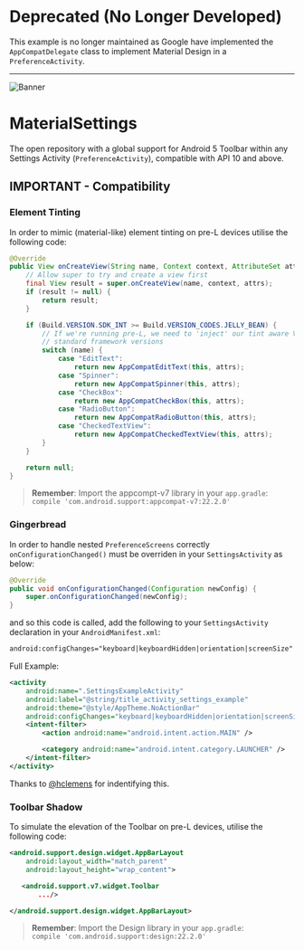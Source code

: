 # Deprecated (No Longer Developed)
This example is no longer maintained as Google have implemented the `AppCompatDelegate` class to implement Material Design in a `PreferenceActivity`. 

---

![Banner](https://raw.github.com/davcpas1234/MaterialSettings/master/media/app-banner.png)
# MaterialSettings

The open repository with a global support for Android 5 Toolbar within any Settings Activity (`PreferenceActivity`), compatible with API 10 and above.

## IMPORTANT - Compatibility
### Element Tinting
In order to mimic (material-like) element tinting on pre-L devices utilise the following code:
```java
@Override
public View onCreateView(String name, Context context, AttributeSet attrs) {
    // Allow super to try and create a view first
    final View result = super.onCreateView(name, context, attrs);
    if (result != null) {
        return result;
    }

    if (Build.VERSION.SDK_INT >= Build.VERSION_CODES.JELLY_BEAN) {
        // If we're running pre-L, we need to 'inject' our tint aware Views in place of the
        // standard framework versions
        switch (name) {
            case "EditText":
                return new AppCompatEditText(this, attrs);
            case "Spinner":
                return new AppCompatSpinner(this, attrs);
            case "CheckBox":
                return new AppCompatCheckBox(this, attrs);
            case "RadioButton":
                return new AppCompatRadioButton(this, attrs);
            case "CheckedTextView":
                return new AppCompatCheckedTextView(this, attrs);
        }
    }

    return null;
}
```
>**Remember**: Import the appcompt-v7 library in your `app.gradle`:<br/>
>`compile 'com.android.support:appcompat-v7:22.2.0'`

### Gingerbread

In order to handle nested `PreferenceScreens` correctly `onConfigurationChanged()` must be overriden in your `SettingsActivity` as below:

```java
@Override
public void onConfigurationChanged(Configuration newConfig) {
    super.onConfigurationChanged(newConfig);
}
```

and so this code is called, add the following to your `SettingsActivity` declaration in your `AndroidManifest.xml`:
```xml
android:configChanges="keyboard|keyboardHidden|orientation|screenSize"
```
Full Example:
```xml
<activity
    android:name=".SettingsExampleActivity"
    android:label="@string/title_activity_settings_example"
    android:theme="@style/AppTheme.NoActionBar"
    android:configChanges="keyboard|keyboardHidden|orientation|screenSize">
    <intent-filter>
        <action android:name="android.intent.action.MAIN" />

        <category android:name="android.intent.category.LAUNCHER" />
    </intent-filter>
</activity>
```

Thanks to [@hclemens](https://github.com/hclemens) for indentifying this.

### Toolbar Shadow
To simulate the elevation of the Toolbar on pre-L devices, utilise the following code:

```xml
<android.support.design.widget.AppBarLayout
    android:layout_width="match_parent"
    android:layout_height="wrap_content">

   <android.support.v7.widget.Toolbar
       .../>

</android.support.design.widget.AppBarLayout>
```

>**Remember**: Import the Design library in your `app.gradle`:<br/>
>`compile 'com.android.support:design:22.2.0'`
